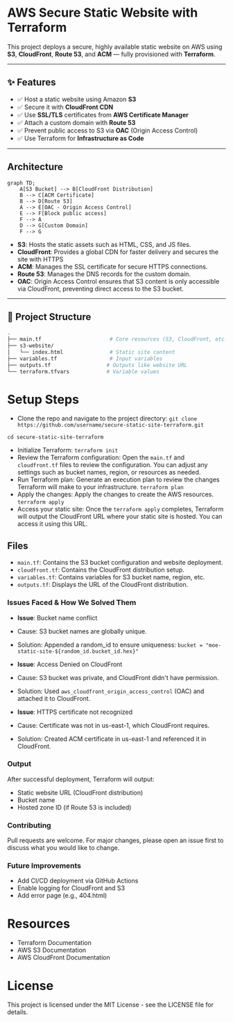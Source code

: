 # AWS Secure Static Website with Terraform

This project deploys a secure, highly available static website on AWS using **S3**, **CloudFront**, **Route 53**, and **ACM** — fully provisioned with **Terraform**.

---

## ✨ Features

- ✅ Host a static website using Amazon **S3**
- ✅ Secure it with **CloudFront CDN**
- ✅ Use **SSL/TLS** certificates from **AWS Certificate Manager**
- ✅ Attach a custom domain with **Route 53**
- ✅ Prevent public access to S3 via **OAC** (Origin Access Control)
- ✅ Use Terraform for **Infrastructure as Code**

---

## Architecture
```mermaid
graph TD;
    A[S3 Bucket] --> B[CloudFront Distribution]
    B --> C[ACM Certificate]
    B --> D[Route 53]
    A --> E[OAC - Origin Access Control]
    E --> F[Block public access]
    F --> A
    D --> G[Custom Domain]
    F --> G
```
- **S3**: Hosts the static assets such as HTML, CSS, and JS files.
- **CloudFront**: Provides a global CDN for faster delivery and secures the site with HTTPS
- **ACM**:  Manages the SSL certificate for secure HTTPS connections.
- **Route 53**: Manages the DNS records for the custom domain.
- **OAC**: Origin Access Control ensures that S3 content is only accessible via CloudFront, preventing direct access to the S3 bucket.
---

## 📁 Project Structure

```bash
.
├── main.tf                      # Core resources (S3, CloudFront, etc.)
├── s3-website/
│   └── index.html               # Static site content
├── variables.tf                 # Input variables
├── outputs.tf                  # Outputs like website URL
└── terraform.tfvars            # Variable values
```


# Setup Steps
- Clone the repo and navigate to the project directory:
```git clone https://github.com/username/secure-static-site-terraform.git```

```cd secure-static-site-terraform```
- Initialize Terraform:
```terraform init```
- Review the Terraform configuration:
Open the `main.tf` and `cloudfront.tf` files to review the configuration. You can adjust any settings such as bucket names, region, or resources as needed.
-  Run Terraform plan:
Generate an execution plan to review the changes Terraform will make to your infrastructure.
```terraform plan```
-  Apply the changes:
Apply the changes to create the AWS resources.
```terraform apply```
- Access your static site:
Once the `terraform apply` completes, Terraform will output the CloudFront URL where your static site is hosted. You can access it using this URL.

## Files
- `main.tf`: Contains the S3 bucket configuration and website deployment.
- `cloudfront.tf`: Contains the CloudFront distribution setup.
- `variables.tf`: Contains variables for S3 bucket name, region, etc.
- `outputs.tf`: Displays the URL of the CloudFront distribution.

### Issues Faced & How We Solved Them
- **Issue**: Bucket name conflict
  
- Cause: S3 bucket names are globally unique.
  
- Solution: Appended a random_id to ensure uniqueness:
`bucket = "moe-static-site-${random_id.bucket_id.hex}"`

- **Issue**: Access Denied on CloudFront
  
- Cause: S3 bucket was private, and CloudFront didn't have permission.
  
- Solution: Used `aws_cloudfront_origin_access_control` (OAC) and attached it to CloudFront.

- **Issue**: HTTPS certificate not recognized
  
- Cause: Certificate was not in us-east-1, which CloudFront requires.

- Solution: Created ACM certificate in us-east-1 and referenced it in CloudFront.

### Output
After successful deployment, Terraform will output:
- Static website URL (CloudFront distribution)
- Bucket name
- Hosted zone ID (if Route 53 is included)

### Contributing
Pull requests are welcome. For major changes, please open an issue first to discuss what you would like to change.

### Future Improvements

- Add CI/CD deployment via GitHub Actions
- Enable logging for CloudFront and S3
- Add error page (e.g., 404.html)


# Resources
- Terraform Documentation
- AWS S3 Documentation
- AWS CloudFront Documentation

# License
This project is licensed under the MIT License - see the LICENSE file for details.
